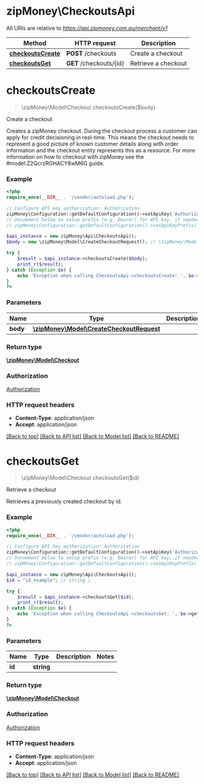 # zipMoney\CheckoutsApi

All URIs are relative to *https://api.zipmoney.com.au/merchant/v1*

Method | HTTP request | Description
------------- | ------------- | -------------
[**checkoutsCreate**](CheckoutsApi.md#checkoutsCreate) | **POST** /checkouts | Create a checkout
[**checkoutsGet**](CheckoutsApi.md#checkoutsGet) | **GET** /checkouts/{id} | Retrieve a checkout


# **checkoutsCreate**
> \zipMoney\Model\Checkout checkoutsCreate($body)

Create a checkout

Creates a zipMoney checkout.  During the checkout process a customer can apply for credit decisioning in real-time. This means the checkout needs to represent a good picture of known customer details along with order information and the checkout entity represents this as a resource.  For more information on how to checkout with zipMoney see the #model:Z2QcrzRGHACY8wM6G guide.

### Example
```php
<?php
require_once(__DIR__ . '/vendor/autoload.php');

// Configure API key authorization: Authorization
zipMoney\Configuration::getDefaultConfiguration()->setApiKey('Authorization', 'YOUR_API_KEY');
// Uncomment below to setup prefix (e.g. Bearer) for API key, if needed
// zipMoney\Configuration::getDefaultConfiguration()->setApiKeyPrefix('Authorization', 'Bearer');

$api_instance = new zipMoney\Api\CheckoutsApi();
$body = new \zipMoney\Model\CreateCheckoutRequest(); // \zipMoney\Model\CreateCheckoutRequest | 

try {
    $result = $api_instance->checkoutsCreate($body);
    print_r($result);
} catch (Exception $e) {
    echo 'Exception when calling CheckoutsApi->checkoutsCreate: ', $e->getMessage(), PHP_EOL;
}
?>
```

### Parameters

Name | Type | Description  | Notes
------------- | ------------- | ------------- | -------------
 **body** | [**\zipMoney\Model\CreateCheckoutRequest**](../Model/\zipMoney\Model\CreateCheckoutRequest.md)|  | [optional]

### Return type

[**\zipMoney\Model\Checkout**](../Model/Checkout.md)

### Authorization

[Authorization](../../README.md#Authorization)

### HTTP request headers

 - **Content-Type**: application/json
 - **Accept**: application/json

[[Back to top]](#) [[Back to API list]](../../README.md#documentation-for-api-endpoints) [[Back to Model list]](../../README.md#documentation-for-models) [[Back to README]](../../README.md)

# **checkoutsGet**
> \zipMoney\Model\Checkout checkoutsGet($id)

Retrieve a checkout

Retrieves a previously created checkout by id.

### Example
```php
<?php
require_once(__DIR__ . '/vendor/autoload.php');

// Configure API key authorization: Authorization
zipMoney\Configuration::getDefaultConfiguration()->setApiKey('Authorization', 'YOUR_API_KEY');
// Uncomment below to setup prefix (e.g. Bearer) for API key, if needed
// zipMoney\Configuration::getDefaultConfiguration()->setApiKeyPrefix('Authorization', 'Bearer');

$api_instance = new zipMoney\Api\CheckoutsApi();
$id = "id_example"; // string | 

try {
    $result = $api_instance->checkoutsGet($id);
    print_r($result);
} catch (Exception $e) {
    echo 'Exception when calling CheckoutsApi->checkoutsGet: ', $e->getMessage(), PHP_EOL;
}
?>
```

### Parameters

Name | Type | Description  | Notes
------------- | ------------- | ------------- | -------------
 **id** | **string**|  |

### Return type

[**\zipMoney\Model\Checkout**](../Model/Checkout.md)

### Authorization

[Authorization](../../README.md#Authorization)

### HTTP request headers

 - **Content-Type**: application/json
 - **Accept**: application/json

[[Back to top]](#) [[Back to API list]](../../README.md#documentation-for-api-endpoints) [[Back to Model list]](../../README.md#documentation-for-models) [[Back to README]](../../README.md)

